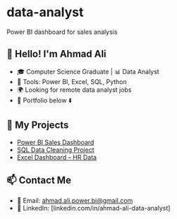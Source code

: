 # data-analyst
Power BI dashboard for sales analysis
## 👋 Hello! I'm Ahmad Ali
- 🎓 Computer Science Graduate | 📊 Data Analyst
- 🔧 Tools: Power BI, Excel, SQL, Python
- 🌍 Looking for remote data analyst jobs
- 📁 Portfolio below ⬇️

## 📂 My Projects
- [Power BI Sales Dashboard](https://github.com/Ahmadali9292/sales-dashboard)
- [SQL Data Cleaning Project](https://github.com/Ahmadali9292/sql-cleaning)
- [Excel Dashboard – HR Data](https://github.com/Ahmadali9292/hr-dashboard)

## 📫 Contact Me
- 📧 Email: ahmad.ali.power.bi@gmail.com
- 💼 LinkedIn: [linkedin.com/in/ahmad-ali-data-analyst]
